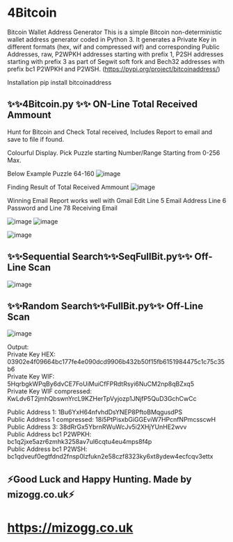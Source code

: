 # 4Bitcoin
Bitcoin Wallet Address Generator This is a simple Bitcoin non-deterministic wallet address generator coded in Python 3. It generates a Private Key in different formats (hex, wif and compressed wif) and corresponding Public Addresses, raw, P2WPKH addresses starting with prefix 1, P2SH addresses starting with prefix 3 as part of Segwit soft fork and Bech32 addresses with prefix bc1 P2WPKH and P2WSH. (https://pypi.org/project/bitcoinaddress/)

Installation
pip install bitcoinaddress

## ✨✨4Bitcoin.py ✨✨ ON-Line Total Received Ammount

Hunt for Bitcoin and Check Total received, Includes Report to email and save to file if found. 

Colourful Display. Pick Puzzle starting Number/Range Starting from 0-256 Max.

Below Example Puzzle 64-160
![image](https://user-images.githubusercontent.com/88630056/144495885-1622a28e-1ec3-4534-8ae1-4d66c52cd259.png)

Finding Result of Total Received Ammount
![image](https://user-images.githubusercontent.com/88630056/144496532-6185f08d-9499-49ca-a020-9200ace5ac71.png)

Winning Email Report works well with Gmail
Edit Line 5 Email Address Line 6 Password and Line 78 Receiving Email

![image](https://user-images.githubusercontent.com/88630056/144498052-83033738-25a2-4592-8cc2-e985d226bb1c.png) ![image](https://user-images.githubusercontent.com/88630056/144498232-0a85ea0c-f6ed-4af6-b310-9fbd47380708.png)


![image](https://user-images.githubusercontent.com/88630056/144495928-16a88d2e-7c4f-4282-85b7-7e1ac719ec8c.png)


## ✨✨Sequential Search✨✨SeqFullBit.py✨✨ Off-Line Scan

![image](https://user-images.githubusercontent.com/88630056/142064960-e4d97228-fd0c-4aaf-aad7-a6f0e482f80c.png)

## ✨✨Random Search✨✨FullBit.py✨✨ Off-Line Scan
![image](https://user-images.githubusercontent.com/88630056/142065699-7ad56513-0600-4514-9796-27f1f0842300.png)

Output:   
Private Key HEX: 03902e4f09664bc177fe4e090dcd9906b432b50f15fb6151984475c1c75c35b6   
Private Key WIF: 5HqrbgkWPqBy6dvCE7FoUiMuiCfFPRdtRsyi6NuCM2np8qBZxq5    
Private Key WIF compressed: KwLdv6T2jmhQbswnYrcL9KZHerTpVyjozp1JNjfP5QuD3GchCwCc    

Public Address 1: 1Bu6YxH64nfvhdDsYNEP8PftoBMqgusdPS   
Public Address 1 compressed: 18i5PtPisxbGiGGEviW7HPcnfNPmcsscwH   
Public Address 3: 38dRrGx5YbrnRWuWcJv5i2XHjYUnHE2wvv  
Public Address bc1 P2WPKH: bc1q2jxe5azr6zmhk3258av7ul6cqtu4eu4mps8f4p    
Public Address bc1 P2WSH: bc1qdveuf0egtfdnd2fnsp0lzfukn2e58czf8323ky6xt8ydew4ecfcqv3ettx

## ⚡Good Luck and Happy Hunting. Made by mizogg.co.uk⚡
# https://mizogg.co.uk
